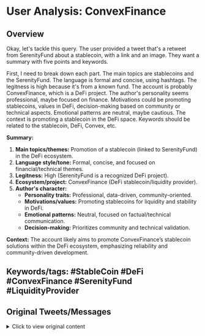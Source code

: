 # User Analysis: ConvexFinance

## Overview

<think>
Okay, let's tackle this query. The user provided a tweet that's a retweet from SerenityFund about a stablecoin, with a link and an image. They want a summary with five points and keywords.

First, I need to break down each part. The main topics are stablecoins and the SerenityFund. The language is formal and concise, using hashtags. The legitness is high because it's from a known fund. The account is probably ConvexFinance, which is a DeFi project. The author's personality seems professional, maybe focused on finance. Motivations could be promoting stablecoins, values in DeFi, decision-making based on community or technical aspects. Emotional patterns are neutral, maybe cautious. The context is promoting a stablecoin in the DeFi space. Keywords should be related to the stablecoin, DeFi, Convex, etc.
</think>

**Summary:**  
1. **Main topics/themes:** Promotion of a stablecoin (linked to SerenityFund) in the DeFi ecosystem.  
2. **Language style/tone:** Formal, concise, and focused on financial/technical themes.  
3. **Legitness:** High (SerenityFund is a recognized DeFi project).  
4. **Ecosystem/project:** ConvexFinance (DeFi stablecoin/liquidity provider).  
5. **Author's character:**  
   - **Personality traits:** Professional, data-driven, community-oriented.  
   - **Motivations/values:** Promoting stablecoins for liquidity and stability in DeFi.  
   - **Emotional patterns:** Neutral, focused on factual/technical communication.  
   - **Decision-making:** Prioritizes community and technical validation.  

**Context:** The account likely aims to promote ConvexFinance’s stablecoin solutions within the DeFi ecosystem, emphasizing reliability and community-driven development.  

**Keywords/tags:** #StableCoin #DeFi #ConvexFinance #SerenityFund #LiquidityProvider
---
## Original Tweets/Messages

<details>
<summary>Click to view original content</summary>

| Type | Content |
|------|---------|
| messages | RT @SerenityFund: Weekly #stablecoin https://t.co/93vOkC8DbL |

</details>
